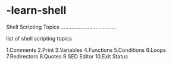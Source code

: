 # -learn-shell
Shell Scripting Topics 
.....................................  

list of shell scripting topics

1.Comments 
2.Print 
3.Variables
4.Functions 
5.Conditions
6.Loops 
7.Redirectors
8.Quotes
9.SED Editor
10.Exit Status 
